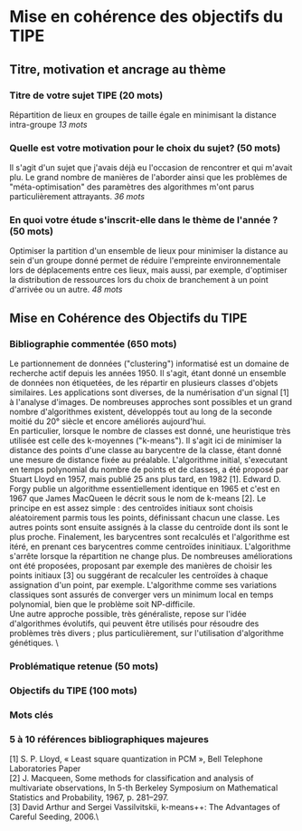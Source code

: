 # Mise en cohérence des objectifs du TIPE
## Titre, motivation et ancrage au thème
### Titre de votre sujet TIPE (20 mots)
Répartition de lieux en groupes de taille égale en minimisant la distance intra-groupe *13 mots*
### Quelle est votre motivation pour le choix du sujet? (50 mots)
Il s'agit d'un sujet que j'avais déjà eu l'occasion de rencontrer et qui m'avait plu. Le grand nombre de manières de l'aborder ainsi que les problèmes de "méta-optimisation" des paramètres des algorithmes m'ont parus particulièrement attrayants. *36 mots*
### En quoi votre étude s'inscrit-elle dans le thème de l'année ? (50 mots) 
Optimiser la partition d'un ensemble de lieux pour minimiser la distance au sein d'un groupe donné permet de réduire l'empreinte environnementale lors de déplacements entre ces lieux, mais aussi, par exemple, d'optimiser la distribution de ressources lors du choix de branchement à un point d'arrivée ou un autre. *48 mots*

## Mise en Cohérence des Objectifs du TIPE
### Bibliographie commentée (650 mots)
Le partionnement de données ("clustering") informatisé est un domaine de recherche actif depuis les années 1950. Il s'agit, étant donné un ensemble de données non étiquetées, de les répartir en plusieurs classes d'objets similaires. Les applications sont diverses, de la numérisation d'un signal [1] à l'analyse d'images. De nombreuses approches sont possibles et un grand nombre d'algorithmes existent, développés tout au long de la seconde moitié du 20° siècle et encore améliorés aujourd'hui.\
En particulier, lorsque le nombre de classes est donné, une heuristique très utilisée est celle des k-moyennes ("k-means"). Il s'agit ici de minimiser la distance des points d'une classe au barycentre de la classe, étant donné une mesure de distance fixée au préalable. L'algorithme initial, s'executant en temps polynomial du nombre de points et de classes, a été proposé par Stuart Lloyd en 1957, mais publié 25 ans plus tard, en 1982 [1]. Edward D. Forgy publie un algorithme essentiellement identique en 1965 et c'est en 1967 que James MacQueen le décrit sous le nom de k-means [2]. Le principe en est assez simple : des centroïdes initiaux sont choisis aléatoirement parmis tous les points, définissant chacun une classe. Les autres points sont ensuite assignés à la classe du centroïde dont ils sont le plus proche. Finalement, les barycentres sont recalculés et l'algorithme est itéré, en prenant ces barycentres comme centroïdes ininitiaux. L'algorithme s'arrête lorsque la répartition ne change plus. De nombreuses améliorations ont été proposées, proposant par exemple des manières de choisir les points initiaux [3] ou suggérant de recalculer les centroïdes à chaque assignation d'un point, par exemple. L'algorithme comme ses variations classiques sont assurés de converger vers un minimum local en temps polynomial, bien que le problème soit NP-difficile.\
Une autre approche possible, très généraliste, repose sur l'idée d'algorithmes évolutifs, qui peuvent être utilisés pour résoudre des problèmes très divers ; plus particulièrement, sur l'utilisation d'algorithme génétiques. \

### Problématique retenue (50 mots)

### Objectifs du TIPE (100 mots)

### Mots clés

### 5 à 10 références bibliographiques majeures
[1] S. P. Lloyd, « Least square quantization in PCM », Bell Telephone Laboratories Paper\
[2] J. Macqueen, Some methods for classification and analysis of multivariate observations, In 5-th Berkeley Symposium on Mathematical Statistics and Probability, 1967, p. 281–297.\
[3] David Arthur and Sergei Vassilvitskii, k-means++: The Advantages of Careful Seeding, 2006.\
